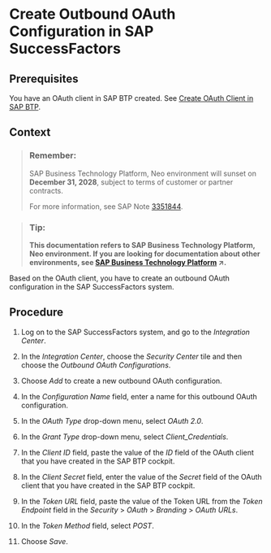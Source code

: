 <!-- loioc9546f46c5a842b5873c48e49598e3b3 -->

# Create Outbound OAuth Configuration in SAP SuccessFactors



<a name="loioc9546f46c5a842b5873c48e49598e3b3__prereq_spt_nly_kcb"/>

## Prerequisites

You have an OAuth client in SAP BTP created. See [Create OAuth Client in SAP BTP](create-oauth-client-in-sap-btp-67f43e2.md).



## Context

> ### Remember:  
> SAP Business Technology Platform, Neo environment will sunset on **December 31, 2028**, subject to terms of customer or partner contracts.
> 
> For more information, see SAP Note [3351844](https://launchpad.support.sap.com/#/notes/3351844).

> ### Tip:  
> **This documentation refers to SAP Business Technology Platform, Neo environment. If you are looking for documentation about other environments, see [SAP Business Technology Platform](https://help.sap.com/viewer/65de2977205c403bbc107264b8eccf4b/Cloud/en-US/6a2c1ab5a31b4ed9a2ce17a5329e1dd8.html "SAP Business Technology Platform (SAP BTP) is an integrated offering comprised of four technology portfolios: database and data management, application development and integration, analytics, and intelligent technologies. The platform offers users the ability to turn data into business value, compose end-to-end business processes, and build and extend SAP applications quickly.") :arrow_upper_right:.**

Based on the OAuth client, you have to create an outbound OAuth configuration in the SAP SuccessFactors system.



## Procedure

1.  Log on to the SAP SuccessFactors system, and go to the *Integration Center*.

2.  In the *Integration Center*, choose the *Security Center* tile and then choose the *Outbound OAuth Configurations*.

3.  Choose *Add* to create a new outbound OAuth configuration.

4.  In the *Configuration Name* field, enter a name for this outbound OAuth configuration.

5.  In the *OAuth Type* drop-down menu, select *OAuth 2.0*.

6.  In the *Grant Type* drop-down menu, select *Client\_Credentials*.

7.  In the *Client ID* field, paste the value of the *ID* field of the OAuth client that you have created in the SAP BTP cockpit.

8.  In the *Client Secret* field, enter the value of the *Secret* field of the OAuth client that you have created in the SAP BTP cockpit.

9.  In the *Token URL* field, paste the value of the Token URL from the *Token Endpoint* field in the *Security* \> *OAuth* \> *Branding* \> *OAuth URLs*.

10. In the *Token Method* field, select *POST*.

11. Choose *Save*.


